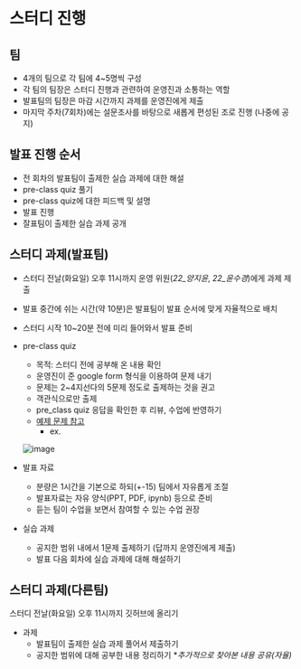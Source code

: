 # 스터디 진행

## 팀
- 4개의 팀으로 각 팀에 4~5명씩 구성
- 각 팀의 팀장은 스터디 진행과 관련하여 운영진과 소통하는 역할
- 발표팀의 팀장은 마감 시간까지 과제를 운영진에게 제출
- 마지막 주차(7회차)에는 설문조사를 바탕으로 새롭게 편성된 조로 진행 (나중에 공지)

## 발표 진행 순서
- 전 회차의 발표팀이 출제한 실습 과제에 대한 해설
- pre-class quiz 풀기
- pre-class quiz에 대한 피드백 및 설명
- 발표 진행
- 잘표팀이 출제한 실습 과제 공개

## 스터디 과제(발표팀)
- 스터디 전날(화요일) 오후 11시까지 운영 위원(*22_양지윤*, *22_윤수경*)에게 과제 제출
- 발표 중간에 쉬는 시간(약 10분)은 발표팀이 발표 순서에 맞게 자율적으로 배치 
- 스터디 시작 10~20분 전에 미리 들어와서 발표 준비
- pre-class quiz
   - 목적: 스터디 전에 공부해 온 내용 확인
   - 운영진이 준 google form 형식을 이용하여 문제 내기
   - 문제는 2~4지선다의 5문제 정도로 출제하는 것을 권고
   - 객관식으로만 출제
   - pre_class quiz 응답을 확인한 후 리뷰, 수업에 반영하기
   - [예제 문제 참고](https://docs.google.com/forms/d/e/1FAIpQLSeL_ecFpcUGJObv9XopYwmGErL2E0PPHNzCDp44DU-kYwjAxw/viewform)
     - ex.
   
   ![image](https://github.com/sejongsmarcle/2022_Winter_AiStudy/blob/main/%EC%8A%A4%ED%84%B0%EB%94%94%20%EC%9E%90%EB%A3%8C/img/pre_class%20quiz%20ex.png)
  
- 발표 자료
   - 분량은 1시간을 기본으로 하되(+-15) 팀에서 자유롭게 조절
   - 발표자료는 자유 양식(PPT, PDF, ipynb) 등으로 준비
   - 듣는 팀이 수업을 보면서 참여할 수 있는 수업 권장

- 실습 과제
   - 공지한 범위 내에서 1문제 출제하기 (답까지 운영진에게 제출)
   - 발표 다음 회차에 실습 과제에 대해 해설하기

## 스터디 과제(다른팀)   
스터디 전날(화요일) 오후 11시까지 깃허브에 올리기
- 과제
   - 발표팀이 출제한 실습 과제 풀어서 제출하기
   - 공지한 범위에 대해 공부한 내용 정리하기 **추가적으로 찾아본 내용 공유(자율)*

